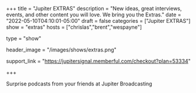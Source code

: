+++
title = "Jupiter EXTRAS"
description = "New ideas, great interviews, events, and other content you will love. We bring you the Extras."
date = "2022-05-10T04:10:01-05:00"
draft = false
categories = ["Jupiter EXTRAS"]
show = "extras"
hosts = ["chrislas","brent","wespayne"]

type = "show"


header_image = "/images/shows/extras.png"

support_link = "https://jupitersignal.memberful.com/checkout?plan=53334"

+++

Surprise podcasts from your friends at Jupiter Broadcasting
